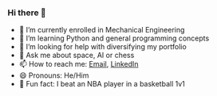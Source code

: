 ### Hi there 👋

- 🔭 I’m currently enrolled in Mechanical Engineering
- 🌱 I’m learning Python and general programming concepts
- 🤔 I’m looking for help with diversifying my portfolio
- 💬 Ask me about space, AI or chess
- 📫 How to reach me: [Email](mailto:keaghan.paterson@queensu.ca),  [LinkedIn](www.linkedin.com/in/keaghanpaterson)
- 😄 Pronouns: He/Him
- 🏀 Fun fact: I beat an NBA player in a basketball 1v1
